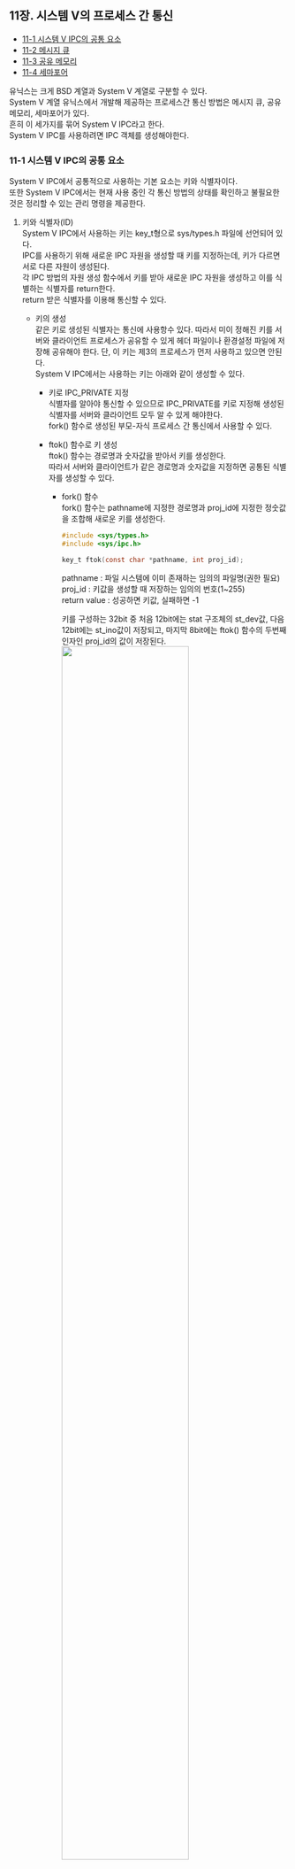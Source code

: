  ## 11장. **시스템 V의 프로세스 간 통신**

  * [11-1 시스템 V IPC의 공통 요소](#11-1-시스템-v-ipc의-공통-요소)
  * [11-2 메시지 큐](#11-2-메시지-큐)
  * [11-3 공유 메모리](#11-3-공유-메모리)
  * [11-4 세마포어](#11-4-세마포어)  

  유닉스는 크게 BSD 계열과 System V 계열로 구분할 수 있다.  
  System V 계열 유닉스에서 개발해 제공하는 프로세스간 통신 방법은 메시지 큐, 공유 메모리, 세마포어가 있다.  
  흔히 이 세가지를 묶어 System V IPC라고 한다.  
  System V IPC를 사용하려면 IPC 객체를 생성해야한다.

### 11-1 시스템 V IPC의 공통 요소  
  System V IPC에서 공통적으로 사용하는 기본 요소는 키와 식별자이다.  
  또한 System V IPC에서는 현재 사용 중인 각 통신 방법의 상태를 확인하고 불필요한 것은 정리할 수 있는 관리 명령을 제공한다.

  1. 키와 식별자(ID)  
    System V IPC에서 사용하는 키는 key_t형으로 sys/types.h 파일에 선언되어 있다.  
    IPC를 사용하기 위해 새로운 IPC 자원을 생성할 때 키를 지정하는데, 키가 다르면 서로 다른 자원이 생성된다.  
    각 IPC 방법의 자원 생성 함수에서 키를 받아 새로운 IPC 자원을 생성하고 이를 식별하는 식별자를 return한다.  
    return 받은 식별자를 이용해 통신할 수 있다.  

      * 키의 생성  
        같은 키로 생성된 식별자는 통신에 사용항수 있다. 
        따라서 미이 정해진 키를 서버와 클라이언트 프로세스가 공유할 수 있게 헤더 파일이나 환경설정 파일에 저장해 공유해야 한다.
        단, 이 키는 제3의 프로세스가 먼저 사용하고 있으면 안된다.  
        System V IPC에서는 사용하는 키는 아래와 같이 생성할 수 있다.  
        
        * 키로 IPC_PRIVATE 지정  
          식별자를 알아야 통신할 수 있으므로 IPC_PRIVATE를 키로 지정해 생성된 식별자를 서버와 클라이언트 모두 알 수 있게 해야한다.  
          fork() 함수로 생성된 부모-자식 프로세스 간 통신에서 사용할 수 있다.  
        
        * ftok() 함수로 키 생성  
          ftok() 함수는 경로명과 숫자값을 받아서 키를 생성한다.  
          따라서 서버와 클라이언트가 같은 경로명과 숫자값을 지정하면 공통된 식별자를 생성할 수 있다.

          * fork() 함수  
            fork() 함수는 pathname에 지정한 경로명과 proj_id에 지정한 정숫값을 조합해 새로운 키를 생성한다.  
            ``` c
            #include <sys/types.h>
            #include <sys/ipc.h>

            key_t ftok(const char *pathname, int proj_id);
            ```
            pathname : 파일 시스템에 이미 존재하는 임의의 파일명(권한 필요)  
            proj_id : 키값을 생성할 때 저장하는 임의의 번호(1~255)  
            return value : 성공하면 키값, 실패하면 -1  

            키를 구성하는 32bit 중 처음 12bit에는 stat 구조체의 st_dev값, 다음 12bit에는 st_ino값이 저장되고, 마지막 8bit에는 ftok() 함수의 두번째 인자인 proj_id의 값이 저장된다.  
            <img src="../image/11.Communication_in_SystemV/key_value_structure.png" width="75%">  

  2. IPC 공통 구조체  
    System V IPC를 사용하기 위해 해당 IPc의 자원을 생성하면 IPC 공통 구조체가 정의된다.  
    System V IPC에서 공통으로 사용하는 IPC 공통 구조체는 sys/ipc.h 파일에 정의되어 있으며, 리눅스에서는 이전 시스템과의 호환성을 위해 이 구조체를 유지하고 있다.  
    *주의!  
    IPC 구조체는 사용이 끝나면 반드시 프로그램 안에서 삭제해야 한다.  
    IPC 구조체를 삭제하지 않으면 계속 남아 있게 된다.  
    그런데 시스템에서 제공 가능한 IPC 구조체의 총 개수가 한정되어 있으므로, 사용하지 않는 IPC 구조체가 계속 남아 있으면 시스템 자원을 낭비하게 되고, IPC를 사용해야하는 프로세스가 사용하지 못하게 될수도 있다.*
      ``` c
      struct ipc_perm {
        key_t _key;
        uid_t uid;
        gid_t gid;
        uid_t cuid;
        gid_t cgid;
        unsigned short mode;
        unsigned short _seq;
      };
      ```
      _key : 키 값  
      uid : 구조체의 소유자 ID  
      gid : 구조체의 소유 그룹 ID  
      cuid : 구조체를 생성한 소유자 ID  
      cgid : 구조체를 생성한 그룹 ID  
      mode : 구조체에 대한 접근 권한  
      _seq : 일련번호

  3. System V IPC 정보 검색  
    System V IPC의 정보를 검색하고 현재 상태를 확인하는 명령은 `ipcs`다.  
    `ipcs` 명령을 사용하는 동안에도 IPC의 상태가 변경될 수 있다.  
    `ipcs` 명령은 검색하는 순간의 정확성만 보장한다.  

      * ipcs 명령의 기본 형식  
        ```
        ipcs [-ihVmqsaclptu]
        ```
      1. 기본 옵션
        
        |옵션|설명|
        |:--:|--|
        |-i id|특정 id에 대한 정보 출력</br> -m, -q, -s 중 하나와 결합해 사용한다.|
        |-h|도움말 출력|
        |-v|버전 정보 출력|
        
      2. 지원 옵션

        |옵션|설명|
        |:--:|--|
        |-m|공유 메모리 정보 검색|
        |-q|메시지 큐 정보 검색|
        |-s|세마포어 정보 검색|
        |-a|공유 메모리, 메시지 큐, 세마포어 정보를 전부 검색(default)|
        
      3. 출력 옵션
        출력 옵션은 하나만 지정
        
        |옵션|설명|
        |:--:|--|
        |-c|IPC 자원을 생성한 사용자와 소유자 정보 출력|
        |-l|사용할수 있는 공유 메모리, 메시지 큐, 세마포어읜 제한값 출력|
        |-p|자원의 생성자와 마지막 운영자의 PID 출력|
        |-t|시간 정보 출력|
        |-u|요약 정보 출력|

      4. 표현 형식  
        -l 옵션에서만 적용

        |옵션|설명|
        |:--:|--|
        |-b|크기 정보를 byte 단위로 출력|
        |--human|크기 정보를 사용자가 읽기 편한 형식으로 출력|

  4. System V IPC 자원의 생성과 삭제  
    System V IPC 자원을 명령으로 `ipcmk` 명령을 사용하고, 불필요한 IPC 자원을 삭제할 때는 `ipcrm` 명령을 사용한다.  

      * ipcmk 명령    
        ```
        ipcmk [options]
        ```
        |옵션|설명|
        |:--:|--|
        |-M size|size에 지정한 byte 크기로 공유 메모리 생성</br>KB, MB, GB 단위 사용|
        |-Q|메시지 큐를 생성|
        |-s number|number에 지정한 개수의 요소를 갖는 세마포어 생성|
        |-p mode|자원의 접근 권한 지정(default: 0644)|
        
      * ipcrm 명령  
        ```
        ipcrm [options]
        ```
        |옵션|설명|
        |:--:|--|
        |-a|모든 자원 제거|
        |-M shmkey|shmkey로 생성한 공유 메모리의 마지막 연결이 헤제된 뒤 공유 메모리 제거|
        |-m shmid|shmid로 지정한 공유 메모리 삭제</br>공유 메모리에 대한 마지막 헤제 동작 이후 관련된 메모리 세그먼트가 제거됨|
        |-Q msgkey|msgkey로 생성한 메시지 큐 제거|
        |-q msgid|msgid로 지정한 메시지 큐 삭제|
        |-S semkey|semkey로 생성한 세마포어 삭제|
        |-s semid|semid로 지정한 세마포어 삭제|

### 11-2 메시지 큐  
  메시지 큐는 파이프와 유사하다.  
  하지만 **파이프는 스트림 기반** 으로 동작하고, **메시지 큐는 메시지(or 패킷)** 단위로 동작한다.  
  각 메시지의 최대 크기는 제한되어 있으며, 수신 프로세스는 메시지 유형을 선택해 메시지를 받는다.

  * 메시지 큐로 식별자 생성  
    메시지 큐와 IPC 구조체가 새로 생성되는 경우는 두가지이다.  
      1. key가 IPC_PRIVATE이다.  
      2. key가 IPC_PRIVATE이 아니며, key에 지정한 식별자와 관련된 다른 메시지 큐가 없고 msgflg에 IPC_CREAT가 설정되어있다.  
    ``` c
    #include <sys/types.h>
    #include <sys/ipc.h>
    #include <sys/msg.h>

    int msgget(key_t key, int msgflg);
    ```
    key : 메시지 큐를 식별하는 키  
    msgflg : 메시지 큐의 속성을 설정하는 플래그(IPC_CREAT, IPC_EXCL)  
    return value : 성공하면 메시지 큐 식별자, 실패하면 -1  

    * [msgflg 옵션](#참고-msgflg-옵션)

    식별자가 리턴할떄 메시지 큐구조체의 값은 다음과 같이 설정된다.  
      * msg_perm.cuid, msg_perm.uid : 함수를 호출한 프로세스의 유효 사용자 ID  
      * msg_perm.cgid, msg_perm.gid : 함수를 호출한 프로세스의 유효 그룹 ID  
      * msg_perm.mode : msgflg 값의 하위 9비트
      * msg_stime, msg_rtime, msg_qnum, msg_lspid, msg_lrpid : 0  
      * msg_ctime : 현재 시간
      * msg_qbytes : 시스템 제한값

    * [메시지 큐의 정보 구조체](#참고-메시지-큐의-정보-구조체)

  * 메시지 전송  
    msgget() 함수가 리턴한 메시지 큐를 통해 크기가 msgsz인 메시지를 버퍼(msgp)에 담아 전달한다.  
    메시지를 담고 있는 버퍼는 msgbuf 구조체를 사용한다.  
    ``` c
    #include <sys/types.h>
    #include <sys/ipc.h>
    #include <sys/msg.h>

    int msgsnd(int msqid, const void *msgp, size_t msgsz, int msgflg);
    ```
    msqid : msgget 함수로 생성한 메시지 큐 식별자  
    msgp : 메시지를 담고 있는 메시지 버퍼의 주소  
    msgsz : 메시지의 크기(0 ~ 시스템이 정한 값)  
    msgflg : 블록 모드(0), 비블록 모드(IPC_NOWAIT)  
    return value : 성공하면 0, 실패하면 -1  

    ``` c
    struct msgbuf {
      long  mtype;
      char mtext[1];
    }
    ```
    mtype : 메시지 유형으로 양수를 지정  
    mtext : msgsnd() 함수의 msgsz로 지정한 크기의 버퍼로 메시지 내용이 저장

  * 메시지 수신  
    ``` c
    #include <sys/types.h>
    #include <sys/ipc.h>
    #include <sys/msg.h>

    ssize_t msgrcv(int msqid, const void *msgp, size_t msgsz, long msgtyp, int msgflg);
    ```
    msqid : msgget() 함수로 생성한 메시지 큐 식별자  
    msgp : 메시지를 담고 있는 메시지 버퍼의 주소  
    msgsz : 메시지 버퍼의 크기  
    msgtyp : 읽어올 메시지 유형  
    msgflg : 블록 모드(0), 비블록 모드(IPC_NOWAIT)  
    return value : 성공하면 읽어온 메시지의 바이트 수, 실패하면 -1  

      * msgtyp에 지정할 수 있는 값  
      0 : 메시지 큐의 가장 앞에 있는 메시지를 읽어 옴  
      양수 : 메시지 큐에서 msgtyp로 지정한 유형과 같은 메시지를 읽어 옴  
      음수 : 메시지 큐에서 msgtyp로 지정한 값의 절대값과 같거나 작은 메시지를 읽어 옴  

      * msgflg에 지정할 수 있는 값  

        |옵션|설명|
        |:--:|--|
        |MSG_COPY|메시지 큐에서 메시지를 복사해오고 원본은 그래도 둠</br>IPC_NOWAIT와 같이 사용|
        |MSG_EXCEPT|msgtpy의 값이 양수일 때 msgtpy에서 지정한 유형과 다른 유형의 메시지중 첫 번째 메시지를 가져옴|
        |MSG_NOERROR|메시지가 msgsz에 지정한 바이트 보다 크면 메시지 내용을 잘라냄|
      

  * 메시지 제어  
    ``` c
    #include <sys/types.h>
    #include <sys/ipc.h>
    #include <sys/msg.h>

    int msgctl(int msgid, int cmd, struct msgid_ds *buf);
    ```
    msqid : msgget() 함수로 생성한 메시지 큐 식별자  
    cmd : 수행할 제어 기능  
    buf : 제어 기능에 사용되는 메시지 큐 구조체의 주소  
    return value : 성공하면 0, 실패하면 -1  

      * cmd 옵션  

        |옵션|설명|
        |:--:|--|
        |IPC_STAT|현재 메시지 큐의 정보를 buf로 지정한 메모리에 저장|
        |IPC_SET|메시지 큐의 정보 중 msg_perm.uid, msg_perm.gid, msg_perm, mode, msg_qbyte 값을 세 번째 지정한 값으로 바꿈</br>root 권한이나 유효 사용자 ID인 경우만 사용 가능</br>msg_qbyte 는 root 권한이 있어야 변경할 수 있음.|
        |IPC_RMID|msgqid로 지정한 메시지 큐를 제거하고 광련된 데이터의 구조체를 제거|
        |IPC_INFO|리눅스에서만 사용 가능</br>메시지 큐의 제한값을 buf에 저장</br>buf는 msginfo 구조체를 형 변환을 해야함|

### 11-3 공유 메모리  
  공유 메모리는 같은 공간을 2개 이상의 프로세스가 공유하는 것이다.  
  같은 메모리 공간을 이용하기 때문에 이를 통해 데이터를 주고 받을 수 있다.  
  여러 프로세스가 메모리를 공유하므로 읽고 쓸 때 동기화가 필요하며, 동기화하지 않으면 데이터가 손상될 수 있다.  

  1. 공유 메모리 함수  

      * 공유 메모리 식별자 생성  
        공유 메모리를 생성하려면 공유 메모리 식별자를 생성해야 한다.  
        공유 메모리 식별자가와 관련된 공유 메모리와 데이터 구조체가 새로 생성되는 경우는 다음 두 가지이다.  
          * key가 IPC_PRIVATE이다.
          * key가 0이 아니며 다른 식별자와 관련되어 있지 않고, msgflg에 IPC_CREAT가 설정되어 있다.  
          
        이 두가지 경우가 아니면 shmget() 함수는 기존 공유 메모리의 식별자를 리턴한다.  

        ``` c
        #include <sys/ipc.h>
        #include <sys/shm.h>

        int shmget(key_t key, size_t size, int shmflg);
        ```
        key : IPC_PRIVATE 또는 fork() 함수로 생성한 키  
        size : 공유할 메모리의 크기  
        shmflg : 공유 메모리의 속성을 지정하는 플래그(IPC_CREAT, IPC_EXCL)  
        return value : 성공하면 공유 메모리 식별자, 실패하면 -1  

      * [msgflg 옵션](#참고-msgflg-옵션)  
      * [공유 메모리 정보 구조체](#참고-공유-메모리-정보-구조체)  


### 11-4 세마포어  

#### (참고) msgflg 옵션

|옵션|설명|
|:--:|--|
|IPC_CREAT|새로운 키면 식별자를 새로 생성|
|IPC_EXCL|이미 존재하는 키면 오류가 발생|

#### (참고) 메시지 큐의 정보 구조체  
``` c
#include <sys/msg.h>

struct msqid_ds { 
  struct ipc_perm msg_perm;
  time_t          msg_stime;
  time_t          msg_rtime;
  time_t          msg_ctime;
  unsigned long   __msg_cbytes;
  msgqnum_t       msg_qnum;
  msglen_t        msg_qbytes;
  pid_t           msg_lspid;
  pid_t           msg_lrpid;
};
```
msg_perm : IPC 공통 구조체  
msg_stime : 마지막으로 메시지를 보낸 시간  
msg_rtime : 마지막으로 메시지를 읽은 시간  
msg_ctime : 마지막으로 메시지 큐의 권한을 바꾼 시간  
__msg_cbytes : 현재 메시지 큐에 있는 메시지의 총 byte 수  
msg_qnum : 메시지 큐에 있는 메시지의 갯수  
msg_qbytes : 메시지 큐의 최대 크기(byte)  
msg_lspid : 마지막으로 메시지를 보낸 프로세스의 PID  
msg_lrpid : 마지막으로 메시지를 읽은 프로세스의 PID  

#### (참고) msginfo 구조체  
``` c
struct msginfo {
  int msgpool;
  int msgmap;
  int msgmax;
  int msgmnb;
  int msgmni;
  int msgssz;
  int msgtql;
  unsigned short msgseg;
};
```
msgpool : 메시지 데이터를 저장할 수 있는 버퍼 공간의 크기(KB)  
msgmap : 메시지 맵의 최대 항목 수  
msgmax : 한 메시지에 저장할 수 있는 메시지의 최대 크기(byte)  
msgmnb : 메시지 큐에 작성할 수 있는 최대 크기(byte)로 msgget() 함수로 메시지 큐를 생성할 때 msg_qbytes 값 초기화에 사용  
msgmni : 메시지 큐의 최대 개수  
msgssz : 메시지 세그먼트 크기  
msgtql : 시스템에 있는 모든 메시지 큐의 최대 메시지 개수  
msgseg : 세그먼트의 최대 개수  

#### (참고) 공유 메모리 정보 구조체  
``` c
#include <sys/shm.h>

struct shmid_ds {
	  struct ipc_perm shm_perm;
	  int shm_segsz;
	  u_short shm_lpid;
	  u_short shm_cpid;
	  u_short shm_nattch;
	  time_t shm_atime;
	  time_t shm_dtime;
	  time_t shm_ctime;
};
```
shm_perm : IPC 공통 구조체  
shm_segsz : 공윺 메모리 세그먼트 크기(byte)  
shm_lpid : 마지막으로 shmop() 동작을 한 프로세스의 PID  
shm_cpid : 공유 메모리를 생성한 프로세스의 PID  
shm_nattch : 공유 메모리를 연결하고 있는 프로세스의 개수  
shm_atime : 마지막으로 공유 메모리를 연결한 시간  
shm_dtime : 마지막으로 공유 메모리의 연결을 해제한 시간  
shm_ctime : 마지막으로 공유 메모리의 접근 권한을 변경한 시간  